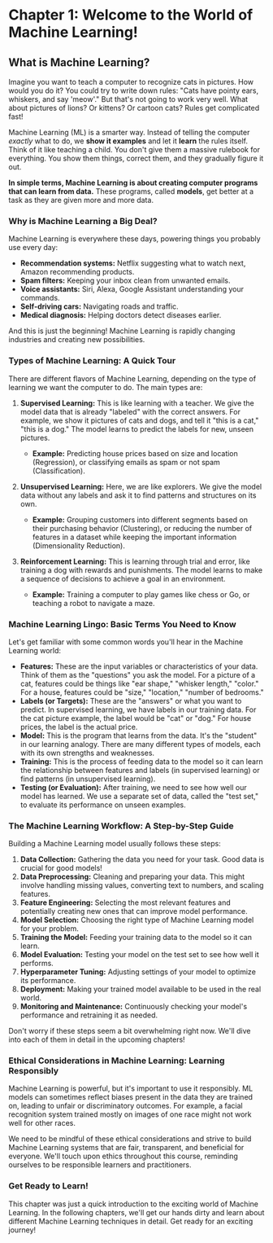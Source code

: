 # Chapter 1: Welcome to the World of Machine Learning!

## What is Machine Learning?

Imagine you want to teach a computer to recognize cats in pictures. How would you do it?  You could try to write down rules: "Cats have pointy ears, whiskers, and say 'meow'." But that's not going to work very well. What about pictures of lions? Or kittens? Or cartoon cats?  Rules get complicated fast!

Machine Learning (ML) is a smarter way. Instead of telling the computer *exactly* what to do, we **show it examples** and let it **learn** the rules itself.  Think of it like teaching a child. You don't give them a massive rulebook for everything. You show them things, correct them, and they gradually figure it out.

**In simple terms, Machine Learning is about creating computer programs that can learn from data.**  These programs, called **models**, get better at a task as they are given more and more data.

### Why is Machine Learning a Big Deal?

Machine Learning is everywhere these days, powering things you probably use every day:

*   **Recommendation systems:** Netflix suggesting what to watch next, Amazon recommending products.
*   **Spam filters:**  Keeping your inbox clean from unwanted emails.
*   **Voice assistants:** Siri, Alexa, Google Assistant understanding your commands.
*   **Self-driving cars:**  Navigating roads and traffic.
*   **Medical diagnosis:**  Helping doctors detect diseases earlier.

And this is just the beginning! Machine Learning is rapidly changing industries and creating new possibilities.

### Types of Machine Learning: A Quick Tour

There are different flavors of Machine Learning, depending on the type of learning we want the computer to do.  The main types are:

1.  **Supervised Learning:**  This is like learning with a teacher. We give the model data that is already "labeled" with the correct answers.  For example, we show it pictures of cats and dogs, and tell it "this is a cat," "this is a dog." The model learns to predict the labels for new, unseen pictures.
    *   **Example:** Predicting house prices based on size and location (Regression), or classifying emails as spam or not spam (Classification).

2.  **Unsupervised Learning:**  Here, we are like explorers. We give the model data without any labels and ask it to find patterns and structures on its own.
    *   **Example:** Grouping customers into different segments based on their purchasing behavior (Clustering), or reducing the number of features in a dataset while keeping the important information (Dimensionality Reduction).

3.  **Reinforcement Learning:** This is learning through trial and error, like training a dog with rewards and punishments. The model learns to make a sequence of decisions to achieve a goal in an environment.
    *   **Example:** Training a computer to play games like chess or Go, or teaching a robot to navigate a maze.

### Machine Learning Lingo:  Basic Terms You Need to Know

Let's get familiar with some common words you'll hear in the Machine Learning world:

*   **Features:** These are the input variables or characteristics of your data.  Think of them as the "questions" you ask the model. For a picture of a cat, features could be things like "ear shape," "whisker length," "color." For a house, features could be "size," "location," "number of bedrooms."
*   **Labels (or Targets):** These are the "answers" or what you want to predict. In supervised learning, we have labels in our training data. For the cat picture example, the label would be "cat" or "dog." For house prices, the label is the actual price.
*   **Model:** This is the program that learns from the data. It's the "student" in our learning analogy.  There are many different types of models, each with its own strengths and weaknesses.
*   **Training:** This is the process of feeding data to the model so it can learn the relationship between features and labels (in supervised learning) or find patterns (in unsupervised learning).
*   **Testing (or Evaluation):** After training, we need to see how well our model has learned. We use a separate set of data, called the "test set," to evaluate its performance on unseen examples.

### The Machine Learning Workflow: A Step-by-Step Guide

Building a Machine Learning model usually follows these steps:

1.  **Data Collection:**  Gathering the data you need for your task.  Good data is crucial for good models!
2.  **Data Preprocessing:** Cleaning and preparing your data. This might involve handling missing values, converting text to numbers, and scaling features.
3.  **Feature Engineering:**  Selecting the most relevant features and potentially creating new ones that can improve model performance.
4.  **Model Selection:** Choosing the right type of Machine Learning model for your problem.
5.  **Training the Model:**  Feeding your training data to the model so it can learn.
6.  **Model Evaluation:**  Testing your model on the test set to see how well it performs.
7.  **Hyperparameter Tuning:**  Adjusting settings of your model to optimize its performance.
8.  **Deployment:**  Making your trained model available to be used in the real world.
9.  **Monitoring and Maintenance:**  Continuously checking your model's performance and retraining it as needed.

Don't worry if these steps seem a bit overwhelming right now. We'll dive into each of them in detail in the upcoming chapters!

### Ethical Considerations in Machine Learning:  Learning Responsibly

Machine Learning is powerful, but it's important to use it responsibly.  ML models can sometimes reflect biases present in the data they are trained on, leading to unfair or discriminatory outcomes.  For example, a facial recognition system trained mostly on images of one race might not work well for other races.

We need to be mindful of these ethical considerations and strive to build Machine Learning systems that are fair, transparent, and beneficial for everyone.  We'll touch upon ethics throughout this course, reminding ourselves to be responsible learners and practitioners.

### Get Ready to Learn!

This chapter was just a quick introduction to the exciting world of Machine Learning.  In the following chapters, we'll get our hands dirty and learn about different Machine Learning techniques in detail.  Get ready for an exciting journey!
